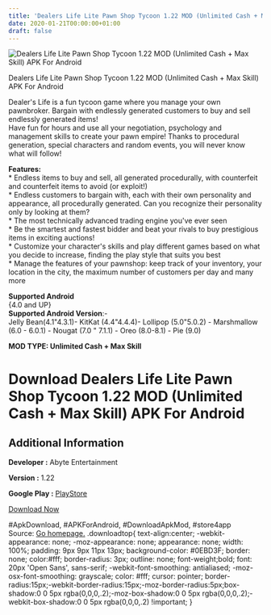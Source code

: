```yaml
---
title: 'Dealers Life Lite Pawn Shop Tycoon 1.22 MOD (Unlimited Cash + Max Skill) APK For Android'
date: 2020-01-21T00:00:00+01:00
draft: false
---
```


![Dealers Life Lite Pawn Shop Tycoon 1.22 MOD (Unlimited Cash + Max Skill) APK For Android](https://i1.wp.com/apkhome.net/wp-content/uploads/2020/01/Dealers-Life-Lite-Pawn-Shop-Tycoon-1.22-MOD-Unlimited-Cash-Max-Skill.png "Dealers Life Lite Pawn Shop Tycoon 1.22 MOD (Unlimited Cash + Max Skill) APK For Android")

  

Dealers Life Lite Pawn Shop Tycoon 1.22 MOD (Unlimited Cash + Max Skill) APK For Android

Dealer's Life is a fun tycoon game where you manage your own pawnbroker. Bargain with endlessly generated customers to buy and sell endlessly generated items!  
Have fun for hours and use all your negotiation, psychology and management skills to create your pawn empire! Thanks to procedural generation, special characters and random events, you will never know what will follow!

**Features:**  
\* Endless items to buy and sell, all generated procedurally, with counterfeit and counterfeit items to avoid (or exploit!)  
\* Endless customers to bargain with, each with their own personality and appearance, all procedurally generated. Can you recognize their personality only by looking at them?  
\* The most technically advanced trading engine you've ever seen  
\* Be the smartest and fastest bidder and beat your rivals to buy prestigious items in exciting auctions!  
\* Customize your character's skills and play different games based on what you decide to increase, finding the play style that suits you best  
\* Manage the features of your pawnshop: keep track of your inventory, your location in the city, the maximum number of customers per day and many more

**Supported Android**  
{4.0 and UP}  
**Supported Android Version**:-  
Jelly Bean(4.1"4.3.1)- KitKat (4.4"4.4.4)- Lollipop (5.0"5.0.2) - Marshmallow (6.0 - 6.0.1) - Nougat (7.0 " 7.1.1) - Oreo (8.0-8.1) - Pie (9.0)

**MOD TYPE: Unlimited Cash + Max Skill**

Download Dealers Life Lite Pawn Shop Tycoon 1.22 MOD (Unlimited Cash + Max Skill) APK For Android
=================================================================================================

Additional Information
----------------------

**Developer :** Abyte Entertainment

**Version :** 1.22

**Google Play :** [PlayStore](https://play.google.com/store/apps/details?id=com.AbyteEntertainment.DealersLife)

  

[Download Now](https://store4app.co/post/dealers-life-lite-pawn-shop-tycoon-1-22-mod-unlimited-cash-max-skill-apk-for-android_1579548240)

  
#ApkDownload, #APKForAndroid, #DownloadApkMod, #store4app  
Source: [Go homepage.](https://store4app.co/post/dealers-life-lite-pawn-shop-tycoon-1-22-mod-unlimited-cash-max-skill-apk-for-android_1579548240) .downloadtop{ text-align:center; -webkit-appearance: none; -moz-appearance: none; appearance: none; width: 100%; padding: 9px 9px 11px 13px; background-color: #0EBD3F; border: none; color:#fff; border-radius: 3px; outline: none; font-weight;bold; font: 20px 'Open Sans', sans-serif; -webkit-font-smoothing: antialiased; -moz-osx-font-smoothing: grayscale; color: #fff; cursor: pointer; border-radius:15px;-webkit-border-radius:15px;-moz-border-radius:5px;box-shadow:0 0 5px rgba(0,0,0,.2);-moz-box-shadow:0 0 5px rgba(0,0,0,.2);-webkit-box-shadow:0 0 5px rgba(0,0,0,.2) !important; }